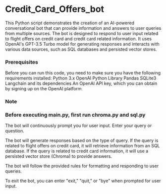 # Credit_Card_Offers_bot
This Python script demonstrates the creation of an AI-powered conversational bot that can provide information and answers to user queries from multiple sources. The bot is designed to respond to user input related to flight offers on credit card and credit card related information. It uses OpenAI's GPT-3.5 Turbo model for generating responses and interacts with various data sources, such as SQL databases and persisted vector stores.

### Prerequisites

Before you can run this code, you need to make sure you have the following requirements installed:
Python 3.x
OpenAI Python Library
Pandas
SQLite3
Langchain and its dependencies
An OpenAI API key, which you can obtain by signing up on the OpenAI platform

### Note
### Before executing main.py, first run chroma.py and sql.py

The bot will continuously prompt you for user input. Enter your query or question.

The bot will generate responses based on the type of query. If the query is related to flight offers on credit card, it will retrieve information from an SQL database. If the query is related to credit card information, it will use a persisted vector store (Chroma) to provide answers.

The bot will follow the provided rules for formatting and responding to user queries.

To exit the bot, you can enter "exit," "quit," or "bye" when prompted for user input.
